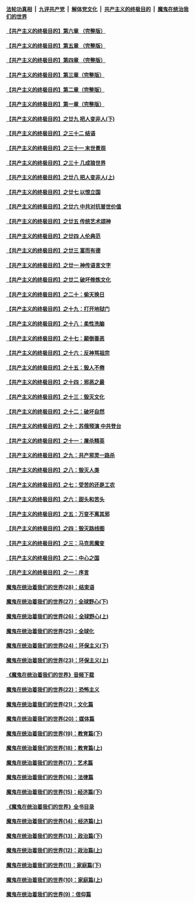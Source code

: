

####  [法轮功真相](../../../../basic/blob/master/README.md?t=05102302) &nbsp;|&nbsp; [九评共产党](../../../../9ping.md/blob/master/README.md?t=05102302) &nbsp;|&nbsp; [解体党文化](../../../../jtdwh.md/blob/master/README.md?t=05102302)  &nbsp;|&nbsp; [共产主义的终极目的](../../../../gczydzjmd.md/blob/master/README.md?t=05102302) &nbsp;|&nbsp; [魔鬼在统治我们的世界](../../../../mgztzwmdsj.md/blob/master/README.md?t=05102302) 

#### [【共产主义的终极目的】第六章 （完整版）](../pages/nsc422/n11428913.md?t=05102302) 

#### [【共产主义的终极目的】第五章 （完整版）](../pages/nsc422/n11428912.md?t=05102302) 

#### [【共产主义的终极目的】第四章 （完整版）](../pages/nsc422/n11428907.md?t=05102302) 

#### [【共产主义的终极目的】第三章（完整版）](../pages/nsc422/n11428848.md?t=05102302) 

#### [【共产主义的终极目的】第二章（完整版）](../pages/nsc422/n11428831.md?t=05102302) 

#### [【共产主义的终极目的】第一章（完整版）](../pages/nsc422/n11417651.md?t=05102302) 

#### [【共产主义的终极目的】之廿九 把人变非人(下)](../pages/nsc422/n11344140.md?t=05102302) 

#### [【共产主义的终极目的】之三十二 结语](../pages/nsc422/n11360535.md?t=05102302) 

#### [【共产主义的终极目的】之三十一 末世景观](../pages/nsc422/n11351129.md?t=05102302) 

#### [【共产主义的终极目的】之三十 几成狼世界](../pages/nsc422/n11348280.md?t=05102302) 

#### [【共产主义的终极目的】之廿八 把人变非人(上)](../pages/nsc422/n11340492.md?t=05102302) 

#### [【共产主义的终极目的】之廿七 以恨立国](../pages/nsc422/n11336944.md?t=05102302) 

#### [【共产主义的终极目的】之廿六 中共对抗普世价值](../pages/nsc422/n11324785.md?t=05102302) 

#### [【共产主义的终极目的】之廿五 传统艺术颂神](../pages/nsc422/n11296396.md?t=05102302) 

#### [【共产主义的终极目的】之廿四 人伦典范](../pages/nsc422/n11296397.md?t=05102302) 

#### [【共产主义的终极目的】之廿三 富而有德](../pages/nsc422/n11283598.md?t=05102302) 

#### [【共产主义的终极目的】之廿一 神传语言文字](../pages/nsc422/n11263265.md?t=05102302) 

#### [【共产主义的终极目的】之廿二 破坏修炼文化](../pages/nsc422/n11245728.md?t=05102302) 

#### [【共产主义的终极目的】之二十：偷天换日](../pages/nsc422/n11238846.md?t=05102302) 

#### [【共产主义的终极目的】之十九：打开地狱门](../pages/nsc422/n11206376.md?t=05102302) 

#### [【共产主义的终极目的】之十八：柔性洗脑](../pages/nsc422/n11199994.md?t=05102302) 

#### [【共产主义的终极目的】之十七：颠倒善恶](../pages/nsc422/n11179782.md?t=05102302) 

#### [【共产主义的终极目的】之十六：反神骂祖宗](../pages/nsc422/n11166798.md?t=05102302) 

#### [【共产主义的终极目的】之十五：毁人不倦](../pages/nsc422/n11166792.md?t=05102302) 

#### [【共产主义的终极目的】之十四：邪恶之最](../pages/nsc422/n11150249.md?t=05102302) 

#### [【共产主义的终极目的】之十三：毁灭文化](../pages/nsc422/n11135227.md?t=05102302) 

#### [【共产主义的终极目的】之十二：破坏自然](../pages/nsc422/n11135214.md?t=05102302) 

#### [【共产主义的终极目的】之十：苏俄预演 中共登台](../pages/nsc422/n11118424.md?t=05102302) 

#### [【共产主义的终极目的】之十一：屠杀精英](../pages/nsc422/n11118442.md?t=05102302) 

#### [【共产主义的终极目的】之九：共产邪灵一路杀](../pages/nsc422/n11114139.md?t=05102302) 

#### [【共产主义的终极目的】之八：毁灭人类](../pages/nsc422/n11108503.md?t=05102302) 

#### [【共产主义的终极目的】之七：受苦的还是工农](../pages/nsc422/n11101809.md?t=05102302) 

#### [【共产主义的终极目的】之六：甜头和苦头](../pages/nsc422/n11096971.md?t=05102302) 

#### [【共产主义的终极目的】之五：万变不离其邪](../pages/nsc422/n11091285.md?t=05102302) 

#### [【共产主义的终极目的】之四：毁灭路线图](../pages/nsc422/n11086284.md?t=05102302) 

#### [【共产主义的终极目的】之三：马克思魔变](../pages/nsc422/n11061941.md?t=05102302) 

#### [【共产主义的终极目的】之二：中心之国](../pages/nsc422/n11047728.md?t=05102302) 

#### [【共产主义的终极目的】之一：序言](../pages/nsc422/n11086077.md?t=05102302) 

#### [魔鬼在统治着我们的世界(28)：结束语](../pages/nsc422/n10936246.md?t=05102302) 

#### [魔鬼在统治着我们的世界(27)：全球野心(下)](../pages/nsc422/n10928319.md?t=05102302) 

#### [魔鬼在统治着我们的世界(26)：全球野心(上)](../pages/nsc422/n10900318.md?t=05102302) 

#### [魔鬼在统治着我们的世界(25)：全球化](../pages/nsc422/n10788205.md?t=05102302) 

#### [魔鬼在统治着我们的世界(24)：环保主义(下)](../pages/nsc422/n10695307.md?t=05102302) 

#### [魔鬼在统治着我们的世界(23)：环保主义(上)](../pages/nsc422/n10688613.md?t=05102302) 

#### [《魔鬼在统治着我们的世界》音频下载](../pages/nsc422/n10635553.md?t=05102302) 

#### [魔鬼在统治着我们的世界(22)：恐怖主义](../pages/nsc422/n10614727.md?t=05102302) 

#### [魔鬼在统治着我们的世界(21)：文化篇](../pages/nsc422/n10597706.md?t=05102302) 

#### [魔鬼在统治着我们的世界(20)：媒体篇](../pages/nsc422/n10586579.md?t=05102302) 

#### [魔鬼在统治着我们的世界(19)：教育篇(下)](../pages/nsc422/n10564808.md?t=05102302) 

#### [魔鬼在统治着我们的世界(18)：教育篇(上)](../pages/nsc422/n10526970.md?t=05102302) 

#### [魔鬼在统治着我们的世界(17)：艺术篇](../pages/nsc422/n10499093.md?t=05102302) 

#### [魔鬼在统治着我们的世界(16)：法律篇](../pages/nsc422/n10485969.md?t=05102302) 

#### [魔鬼在统治着我们的世界(15)：经济篇(下)](../pages/nsc422/n10469975.md?t=05102302) 

#### [《魔鬼在统治着我们的世界》全书目录](../pages/nsc422/n10464261.md?t=05102302) 

#### [魔鬼在统治着我们的世界(14)：经济篇(上)](../pages/nsc422/n10457370.md?t=05102302) 

#### [魔鬼在统治着我们的世界(13)：政治篇(下)](../pages/nsc422/n10448270.md?t=05102302) 

#### [魔鬼在统治着我们的世界(12)：政治篇(上)](../pages/nsc422/n10444576.md?t=05102302) 

#### [魔鬼在统治着我们的世界(11)：家庭篇(下)](../pages/nsc422/n10440961.md?t=05102302) 

#### [魔鬼在统治着我们的世界(10)：家庭篇(上)](../pages/nsc422/n10435448.md?t=05102302) 

#### [魔鬼在统治着我们的世界(9)：信仰篇](../pages/nsc422/n10432159.md?t=05102302) 

